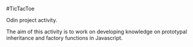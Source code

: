 #TicTacToe

Odin project activity. 

The aim of this activity is to work on developing knowledge on prototypal inheritance and factory functions in Javascript.